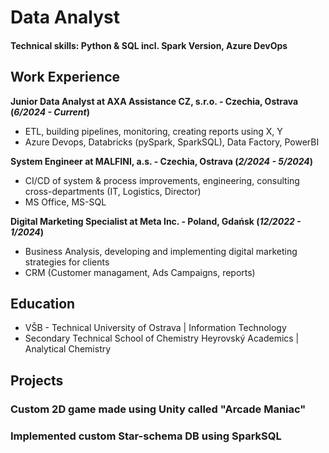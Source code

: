 # Data Analyst

#### Technical skills: Python & SQL incl. Spark Version, Azure DevOps 

## Work Experience
**Junior Data Analyst at AXA Assistance CZ, s.r.o. - Czechia, Ostrava (_6/2024 - Current_)**
- ETL, building pipelines, monitoring, creating reports using X, Y
- Azure Devops, Databricks (pySpark, SparkSQL), Data Factory, PowerBI    

**System Engineer at MALFINI, a.s. - Czechia, Ostrava (_2/2024 - 5/2024_)**
- CI/CD of system & process improvements, engineering, consulting cross-departments (IT, Logistics, Director)
- MS Office, MS-SQL
  
**Digital Marketing Specialist at Meta Inc. - Poland, Gdańsk (_12/2022 - 1/2024_)**
- Business Analysis, developing and implementing digital marketing strategies for clients
- CRM (Customer managament, Ads Campaigns, reports)

## Education
- VŠB - Technical University of Ostrava | Information Technology
- Secondary Technical School of Chemistry Heyrovský Academics | Analytical Chemistry

## Projects

### Custom 2D game made using Unity called "Arcade Maniac"

### Implemented custom Star-schema DB using SparkSQL

